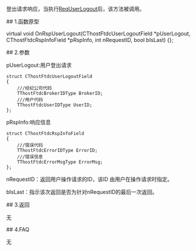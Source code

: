 <p>登出请求响应，当执行<a href="../../../HQJK/CTHOSTFTDCMDAPI/REQUSERLOGOUT/">ReqUserLogout</a>后，该方法被调用。</p>
<span class="anchor" id="72f58fca-840e-4f89-b8e5-c6f2270afc4e"></span>
## 1.函数原型
<p>virtual void OnRspUserLogout(CThostFtdcUserLogoutField *pUserLogout, CThostFtdcRspInfoField *pRspInfo, int nRequestID, bool bIsLast) {};</p>
<span class="anchor" id="42232e05-8cad-4099-9c6f-735b1c32b899"></span>
## 2.参数
<p>pUserLogout:用户登出请求</p>
<pre><code>struct CThostFtdcUserLogoutField
{
    ///经纪公司代码
    TThostFtdcBrokerIDType BrokerID;
    ///用户代码
    TThostFtdcUserIDType UserID;
};
</code></pre>
<p>pRspInfo:响应信息</p>
<pre><code>struct CThostFtdcRspInfoField
{
    ///错误代码
    TThostFtdcErrorIDType ErrorID;
    ///错误信息
    TThostFtdcErrorMsgType ErrorMsg;
};
</code></pre>
<p>nRequestID：返回用户操作请求的ID，该ID 由用户在操作请求时指定。</p>
<p>bIsLast：指示该次返回是否为针对nRequestID的最后一次返回。</p>
<span class="anchor" id="faaabbc2-3ce4-49ef-a369-a6364f32aec5"></span>
## 3.返回
<p>无</p>
<span class="anchor" id="4e9e4466-efae-44ab-8291-58005bf81633"></span>
## 4.FAQ
<p>无</p>
